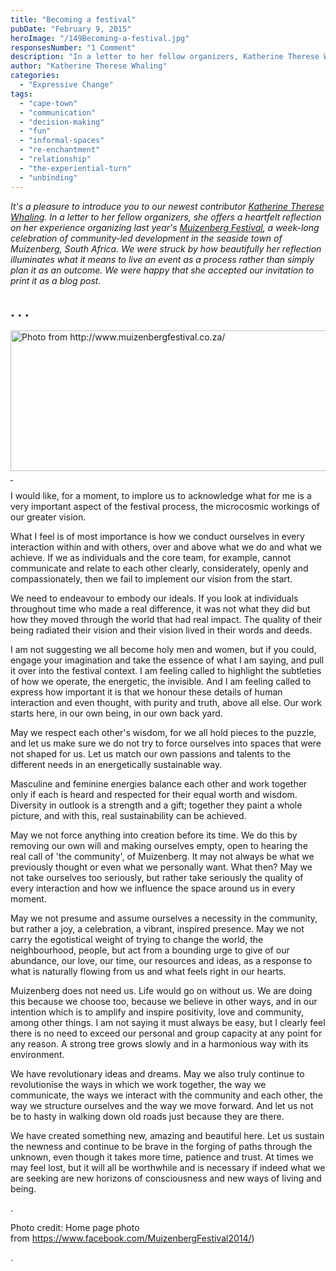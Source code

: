```yaml
---
title: "Becoming a festival"
pubDate: "February 9, 2015"
heroImage: "/149Becoming-a-festival.jpg"
responsesNumber: "1 Comment"
description: "In a letter to her fellow organizers, Katherine Therese Whaling offers a heartfelt reflection on her experience organizing last year’s Muizenberg Festival, a week-long celebration of community-led development in the seaside town of Muizenberg, South Africa. We were struck by how beautifully her reflection illuminates what it means to live an event as a process rather than simply plan it as an outcome."
author: "Katherine Therese Whaling"
categories: 
  - "Expressive Change"
tags: 
  - "cape-town"
  - "communication"
  - "decision-making"
  - "fun"
  - "informal-spaces"
  - "re-enchantment"
  - "relationship"
  - "the-experiential-turn"
  - "unbinding"
---
```


_It's a pleasure to introduce you to our newest contributor [Katherine Therese Whaling](/katherine-therese-whaling/). In a letter to her fellow organizers, she offers a heartfelt reflection on her experience organizing last year's [Muizenberg Festival](http://www.muizenbergfestival.co.za/), a week-long celebration of community-led development in the seaside town of Muizenberg, South Africa. We were struck by how beautifully her reflection illuminates what it means to live an event as a process rather than simply plan it as an outcome. We were happy that she accepted our invitation to print it as a blog post._

## . . .

<a href="http://www.muizenbergfestival.co.za/"><Image src="/Slide1Cut-e1423218428890.jpg" alt="Photo from http://www.muizenbergfestival.co.za/" width="600" height="225"> </a>

I would like, for a moment, to implore us to acknowledge what for me is a very important aspect of the festival process, the microcosmic workings of our greater vision.

What I feel is of most importance is how we conduct ourselves in every interaction within and with others, over and above what we do and what we achieve. If we as individuals and the core team, for example, cannot communicate and relate to each other clearly, considerately, openly and compassionately, then we fail to implement our vision from the start.

We need to endeavour to embody our ideals. If you look at individuals throughout time who made a real difference, it was not what they did but how they moved through the world that had real impact. The quality of their being radiated their vision and their vision lived in their words and deeds.

I am not suggesting we all become holy men and women, but if you could, engage your imagination and take the essence of what I am saying, and pull it over into the festival context. I am feeling called to highlight the subtleties of how we operate, the energetic, the invisible. And I am feeling called to express how important it is that we honour these details of human interaction and even thought, with purity and truth, above all else. Our work starts here, in our own being, in our own back yard.

May we respect each other's wisdom, for we all hold pieces to the puzzle, and let us make sure we do not try to force ourselves into spaces that were not shaped for us. Let us match our own passions and talents to the different needs in an energetically sustainable way.

Masculine and feminine energies balance each other and work together only if each is heard and respected for their equal worth and wisdom. Diversity in outlook is a strength and a gift; together they paint a whole picture, and with this, real sustainability can be achieved.

May we not force anything into creation before its time. We do this by removing our own will and making ourselves empty, open to hearing the real call of 'the community', of Muizenberg. It may not always be what we previously thought or even what we personally want. What then? May we not take ourselves too seriously, but rather take seriously the quality of every interaction and how we influence the space around us in every moment.

May we not presume and assume ourselves a necessity in the community, but rather a joy, a celebration, a vibrant, inspired presence. May we not carry the egotistical weight of trying to change the world, the neighbourhood, people, but act from a bounding urge to give of our abundance, our love, our time, our resources and ideas, as a response to what is naturally flowing from us and what feels right in our hearts.

Muizenberg does not need us. Life would go on without us. We are doing this because we choose too, because we believe in other ways, and in our intention which is to amplify and inspire positivity, love and community, among other things. I am not saying it must always be easy, but I clearly feel there is no need to exceed our personal and group capacity at any point for any reason. A strong tree grows slowly and in a harmonious way with its environment.

We have revolutionary ideas and dreams. May we also truly continue to revolutionise the ways in which we work together, the way we communicate, the ways we interact with the community and each other, the way we structure ourselves and the way we move forward. And let us not be to hasty in walking down old roads just because they are there.

We have created something new, amazing and beautiful here. Let us sustain the newness and continue to be brave in the forging of paths through the unknown, even though it takes more time, patience and trust. At times we may feel lost, but it will all be worthwhile and is necessary if indeed what we are seeking are new horizons of consciousness and new ways of living and being.

.

Photo credit: Home page photo from https://www.facebook.com/MuizenbergFestival2014/)

.
